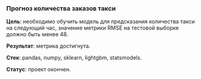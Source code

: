 ### Прогноз количества заказов такси

**Цель**: необходимо обучить модель для предсказания количества такси на следующий час, значение метрики RMSE на тестовой выборке должно быть менее 48.

**Результат**: метрика достигнута.

**Стек**: pandas, numpy, sklearn, lightgbm, statsmodels.

**Статус**: проект окончен.
